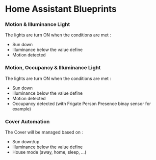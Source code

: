# Home Assistant Blueprints

### Motion & Illuminance Light

The lights are turn ON when the conditions are met : 
- Sun down
- Illuminance below the value define
- Motion detected

### Motion, Occupancy & Illuminance Light

The lights are turn ON when the conditions are met : 
- Sun down
- Illuminance below the value define
- Motion detected
- Occupancy detected (with Frigate Person Presence binay sensor for example)

### Cover Automation

The Cover will be managed based on :
- Sun down/up
- Illuminance below the value define
- House mode (away, home, sleep, ...)